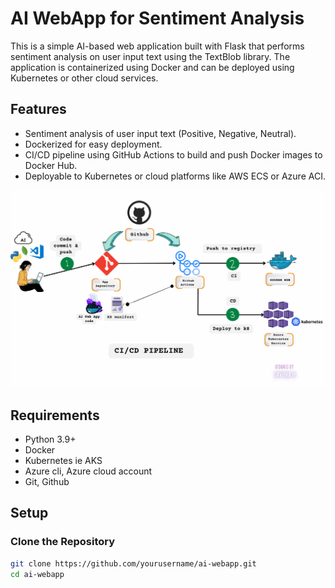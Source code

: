 # AI WebApp for Sentiment Analysis

This is a simple AI-based web application built with Flask that performs sentiment analysis on user input text using the TextBlob library. The application is containerized using Docker and can be deployed using Kubernetes or other cloud services.

## Features
- Sentiment analysis of user input text (Positive, Negative, Neutral).
- Dockerized for easy deployment.
- CI/CD pipeline using GitHub Actions to build and push Docker images to Docker Hub.
- Deployable to Kubernetes or cloud platforms like AWS ECS or Azure ACI.

![CI/CD Pipeline](./cicd.png)

## Requirements

- Python 3.9+
- Docker
- Kubernetes ie AKS
- Azure cli, Azure cloud account 
- Git, Github

## Setup

### Clone the Repository

```bash
git clone https://github.com/yourusername/ai-webapp.git
cd ai-webapp

